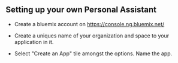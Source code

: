 ## Setting up your own Personal Assistant

- Create a bluemix account on https://console.ng.bluemix.net/

- Create a uniques name of your organization and space to your application in it.

- Select "Create an App" tile amongst the options. Name the app.

